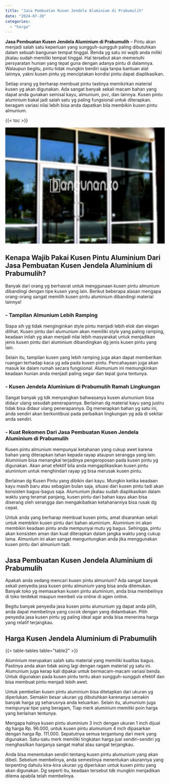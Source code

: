 ```yaml
---
title: "Jasa Pembuatan Kusen Jendela Aluminium di Prabumulih"
date: "2024-07-20"
categories: 
  - "harga"
---
```


**Jasa Pembuatan Kusen Jendela Aluminium di Prabumulih** – Pintu akan menjadi salah satu keperluan yang sungguh-sungguh paling dibutuhkan dalam sebuah bangunan tempat tinggal. Benda yg satu ini wajib anda miliki jikalau sudah memiliki tempat tinggal. Hal tersebut akan memenuhi persyaratan hunian yang tepat guna dengan adanya pintu di dalamnya. Walaupun begitu, pintu tidak mungkin berdiri saja tanpa bantuan alat lainnya, yakni kusen pintu yg menciptakan kondisi pintu dapat diaplikasikan.

Setiap orang yg berharap membuat pintu tastinya memikirkan material kusen yg akan digunakan. Ada sangat banyak sekali macam bahan yang dapat anda gunakan semisal kayu, almunium, pvc, dan lainnya. Kusen pintu aluminium bakal jadi salah satu yg paling fungsional untuk diterapkan. beragam variasi nilai lebih bisa anda dapatkan bila membikin kusen pintu almunium.

{{< toc >}}

![Jasa Pembuatan Kusen Jendela Aluminium di Prabumulih](/images/harga-kusen-jendela-alumunium-15.png)

## Kenapa Wajib Pakai Kusen Pintu Aluminium Dari Jasa Pembuatan Kusen Jendela Aluminium di Prabumulih?

Banyak dari orang yg berhasrat untuk menggunaan kusen pintu almunium dibandingi dengan tipe kusen yang lain. Berikut beberapa alasan mengapa orang-orang sangat memilih kusen pintu aluminium dibandingi material lainnya!

### \- Tampilan Almunium Lebih Ramping

Siapa sih yg tidak menginginkan style pintu menjadi lebih elok dan elegan dilihat. Kusen pintu dari alumunium akan memiliki style yang paling ramping, keadaan inilah yg akan menjadi nilai lebih masyarakat untuk menjadikan jenis kusen pintu dari aluminium dibandingkan dg jenis kusen pintu yang lain.

Selain itu, tampilan kusen yang lebih ramping juga akan dapat memberikan ruangan terhadap kaca yg ada pada kusen pintu. Pencahayaan juga akan masuk ke dalam rumah secara fungsional. Alumunium ini memungkinkan keadaan hunian anda menjadi paling segar dan tepat guna tentunya.

### \- Kusen Jendela Aluminium di Prabumulih Ramah Lingkungan

Sangat banyak yg tdk menyangkan bahwasanya kusen alumunium bisa didaur ulang sesudah penerapannya. Berlainan dg material kayu yang justru tidak bisa didaur ulang penerapannya. Dg menerapkan bahan yg satu ini, anda sendiri akan berkontibusi pada perbaikan lingkungan yg ada di sekitar anda sendiri.

### \- Kuat Rekomen Dari Jasa Pembuatan Kusen Jendela Aluminium di Prabumulih

Kusen pintu almunium mempunyai ketahanan yang cukup awet karena bahan yang diterapkan tahan kepada rayap ataupun serangga yang lain. Aluminium bisa menangkal terjadinya pengeroposan pada kusen pintu yg digunakan. Akan amat efektif bila anda mengaplikasikan kusen pintu aluminium untuk menghindari rayap yg bisa merusak kusen pintu.

Berlainan dg Kusen Pintu yang dibikin dari kayu. Mungkin ketika keadaan kayu masih baru atau sebagian bulan saja, situasi dari kusen pintu tadi akan konsisten bagus-bagus saja. Alumunium jikalau sudah diaplikasikan dalam waktu yang teramat panjang, kusen pintu dari bahan kayu akan bisa diserang oleh serangga dan mengakibatkan ketahanannya bisa rusak dg cepat.

Untuk anda yang berharap membuat kusen pintu, amat disarankan sekali untuk membikin kusen pintu dari bahan aluminium. Aluminium ini akan membikin keadaan pintu anda mempunyai mutu yg bagus. Sehingga, pintu akan konsisten aman dan kuat diterapkan dalam jangka waktu yang cukup lama. Almunium ini akan sangat menguntungkan anda jika menggunakan kusen pintu dari almunium tadi.

## Jasa Pembuatan Kusen Jendela Aluminium di Prabumulih

Apakah anda sedang mencari kusen pintu almunium? Ada sangat banyak sekali penyedia jasa kusen pintu almunium yang bisa anda ditemukan. Banyak toko yg memasarkan kusen pintu aluminium, anda bisa membelinya di toko terdekat maupun membeli via online di agen online.

Begitu banyak penyedia jasa kusen pintu alumunium yg dapat anda pilih, anda dapat membelinya yang cocok dengan yang didambakan. Pilih penyedia jasa kusen pintu yg paling ideal agar anda bisa menerima harga yang relatif terjangkau.

## Harga Kusen Jendela Aluminium di Prabumulih

{{< table-tables table="table2" >}}

Aluminium merupakan salah satu material yang memiliki kualitas bagus. Pastinya anda akan tidak asing lagi dengan ragam material yg satu ini. Alumunium juga kerap kali dipakai untuk bermacam-macam variasi benda. Untuk digunakan pada kusen pintu tentu akan sungguh-sungguh efektif dan bisa membuat pintu menjadi lebih awet.

Untuk pembelian kusen pintu aluminium bisa ditetapkan dari ukuran yg diperlukan. Semakin besar ukuran yg dibutuhkan karenanya semakin banyak harga yg seharusnya anda keluarkan. Selain itu, alumunium juga mempunyai tipe yang beragam, Tiap merk aluminium memiliki poin harga yang berlainan tentunya.

Mengapa halnya kusen pintu aluminium 3 inch dengan ukuran 1 inch dijual dg harga Rp. 96.000, untuk kusen pintu alumunium 4 inch dipasarkan dengan harga Rp. 111.000. Sepatutnya semua tergantung dari merk yang digunakan. Satu-satu merk memiliki tingkatan harga jual sendiri-sendiri yg menghasilkan harganya sangat mahal atau sangat terjangkau.

Anda bisa menentukan sendiri tentang kusen pintu alumunium yang akan dibeli. Sebelum membelinya, anda semestinya menentukan ukurannya yang terpenting dahulu kira-kira ukuran yg diperlukan untuk kusen pintu yang akan digunakan. Dg seperti itu, keadaan tersebut tdk mungkin menjadikan dilema apabila telah membelinya.

